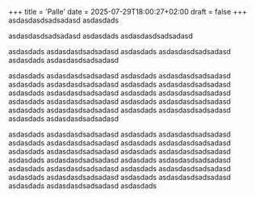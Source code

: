 +++
title = 'Palle'
date = 2025-07-29T18:00:27+02:00
draft = false
+++
asdasdasdsadsadasd
asdasdads

asdasdasdsadsadasd
asdasdads
asdasdasdsadsadasd

asdasdads
asdasdasdsadsadasd
asdasdads
asdasdasdsadsadasd
asdasdads
asdasdasdsadsadasd

asdasdads
asdasdasdsadsadasd
asdasdads
asdasdasdsadsadasd
asdasdads
asdasdasdsadsadasd
asdasdads
asdasdasdsadsadasd
asdasdads
asdasdasdsadsadasd
asdasdads
asdasdasdsadsadasd
asdasdads
asdasdasdsadsadasd
asdasdads
asdasdasdsadsadasd
asdasdads
asdasdasdsadsadasd
asdasdads
asdasdasdsadsadasd
asdasdads
asdasdasdsadsadasd

asdasdads
asdasdasdsadsadasd
asdasdads
asdasdasdsadsadasd
asdasdads
asdasdasdsadsadasd
asdasdads
asdasdasdsadsadasd
asdasdads
asdasdasdsadsadasd
asdasdads
asdasdasdsadsadasd
asdasdads
asdasdasdsadsadasd
asdasdads
asdasdasdsadsadasd
asdasdads
asdasdasdsadsadasd
asdasdads
asdasdasdsadsadasd
asdasdads
asdasdasdsadsadasd
asdasdads
asdasdasdsadsadasd
asdasdads
asdasdasdsadsadasd
asdasdads